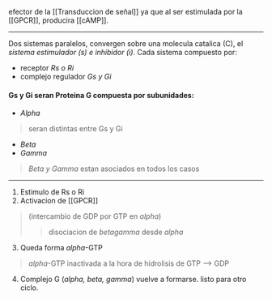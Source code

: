efector de la [[Transduccion de señal]] ya que al ser estimulada por la [[GPCR]], producira [[cAMP]].

---------------------------
Dos sistemas paralelos, convergen sobre una molecula catalica (C), el *sistema estimulador (s) e inhibidor (i)*.
 Cada sistema compuesto por:
 - receptor *Rs o Ri*
 - complejo regulador *Gs y Gi*

#### Gs y Gi seran Proteina G compuesta por subunidades:
- *Alpha*  
>seran distintas entre Gs y Gi
- *Beta*
- *Gamma*
> *Beta y Gamma* estan asociados en todos los casos
--------------------------
1. Estimulo de Rs o Ri 
2. Activacion de [[GPCR]]
> (intercambio de GDP por GTP en *alpha*)
 >>disociacion de *betagamma* desde *alpha*
3. Queda forma *alpha*-GTP
>*alpha*-GTP inactivada a la hora de hidrolisis de GTP --> GDP
4. Complejo G (*alpha, beta, gamma*) vuelve a formarse. listo para otro ciclo.

